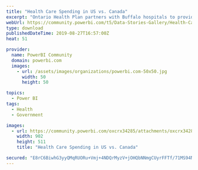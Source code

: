 ```yaml
---
title: "Health Care Spending in US vs. Canada"
excerpt: "Ontario Health Plan partners with Buffalo hospitals to provide treatment not available in Canada."
webUrl: https://community.powerbi.com/t5/Data-Stories-Gallery/Health-Care-Spending-in-US-vs-Canada/m-p/777275
type: download
publishedDateTime: 2019-08-27T16:57:00Z
heat: 51

provider:
  name: PowerBI Community
  domain: powerbi.com
  images:
    - url: /assets/images/organizations/powerbi.com-50x50.jpg
      width: 50
      height: 50

topics:
  - Power BI
tags:
  - Health
  - Government

images:
  - url: https://community.powerbi.com/oxcrx34285/attachments/oxcrx34285/DataStoriesGallery/2892/1/OECD_HealthCareSpend.png
    width: 902
    height: 511
    title: "Health Care Spending in US vs. Canada"

secured: "E8rC6BiwhG3yyQMqRUORu+Vmj+4NDQrMyzV+jOHQbNNmgCUyrFFTf/71MS94Ng10DWrPGIT1Vk5R1np8gBFGuvzew1EYmT/3Hq7ni8PMaPMzw3Nrkl1bAwqLYTu7UIt6qB1DVSAvOj9Z2JcGK9qiZS6o8bSQ+ewdYHhCCeiO0r7wzOBhb/cMw3t6GMus8J4Z+ROGqNDYafsdjuOkPlXVsmGNNJ51yKsqqKF4iSbLJvaPzt3MOQJq7ielGu8RIah8fnR3gY4/hXUfzAQt4nCsODwANeL5mca7qJmilOFAzI5nmUBk/R2BVzDLfWIy0lW5LrFeJ3M9VJwi0zs1JGYj6fZExpsB/Com2B7x2SzAGxgjkteQUEX4twHyDZkFbkPO;uxrLfw43A5o0AsTCgP+w7g=="
---
```


